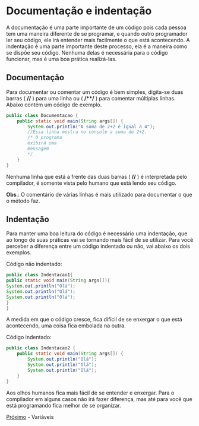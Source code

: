 <h1> Documentação e indentação </h1>
A documentação é uma parte importante de um código pois cada pessoa tem uma maneira diferente de se programar, e quando outro programador ler seu código, ele irá entender mais facilmente o que está acontecendo. A indentação é uma parte importante deste processo, ela é a maneira como se dispõe seu código. Nenhuma delas é necessária para o código funcionar, mas é uma boa prática realizá-las.

<h2> Documentação </h2>
Para documentar ou comentar um código é bem simples, digita-se duas barras ( <b>//</b> ) para uma linha ou ( <b>/**/</b> ) para comentar múltiplas linhas. Abaixo contém um código de exemplo.



```java
public class Documentacao {
    public static void main(String args[]) {
        System.out.println("A soma de 2+2 é igual a 4");
        //Essa linha mostra no console a soma de 2+2.
        /* O programa 
        exibirá uma
        mensagem
        */
    }
}
```
Nenhuma linha que está a frente das duas barras ( <b>//</b> ) é interpretada pelo compilador, é somente vista pelo humano que está lendo seu código.

**Obs**.: O comentário de várias linhas é mais utilizado para documentar o que o método faz.

<h2> Indentação </h2>
Para manter uma boa leitura do código é necessário uma indentação, que ao longo de suas práticas vai se tornando mais fácil de se utilizar. Para você perceber a diferença entre um código indentado ou não, vai abaixo os dois exemplos.

Código não indentado:
```java
public class Indentacao1{
public static void main(String args[]){
System.out.println("Olá");
System.out.println("Olá");
System.out.println("Olá");
}
}
```
A medida em que o código cresce, fica difícil de se enxergar o que está acontecendo, uma coisa fica embolada na outra.

Código indentado:
```java
public class Indentacao2 {
    public static void main(String args[]) {
        System.out.println("Olá");
        System.out.println("Olá");
        System.out.println("Olá");
    }
}
```
Aos olhos humanos fica mais fácil de se entender e enxergar. Para o compilador em alguns casos não irá fazer diferença, mas até para você que está programando fica melhor de se organizar.

[Próximo](./04-Variaveis.md) - Variáveis